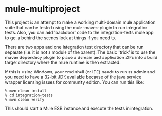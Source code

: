 # mule-multiproject

This project is an attempt to make a working multi-domain mule application suite that can be tested using the
mule-maven-plugin to run integration tests. Also, you can add 'backdoor' code to the integration-tests mule app
to get a behind the scenes look at things if you need to.

There are two apps and one integration test directory that can be run separate (i.e. it is not a module of the parent).
The basic 'trick' is to use the maven dependecy plugin to place a domain and application ZIPs into a build target
directory where the mule runtime is then extracted.

If this is using Windows, your cmd shell (or IDE) needs to run as admin and you need to have a 32-bit JDK available
because of the java service wrapper licensing issues for community edition. You can run this like:

```
% mvn clean install
% cd integration-tests
% mvn clean verify
```

This should start a Mule ESB instance and execute the tests in integration.
